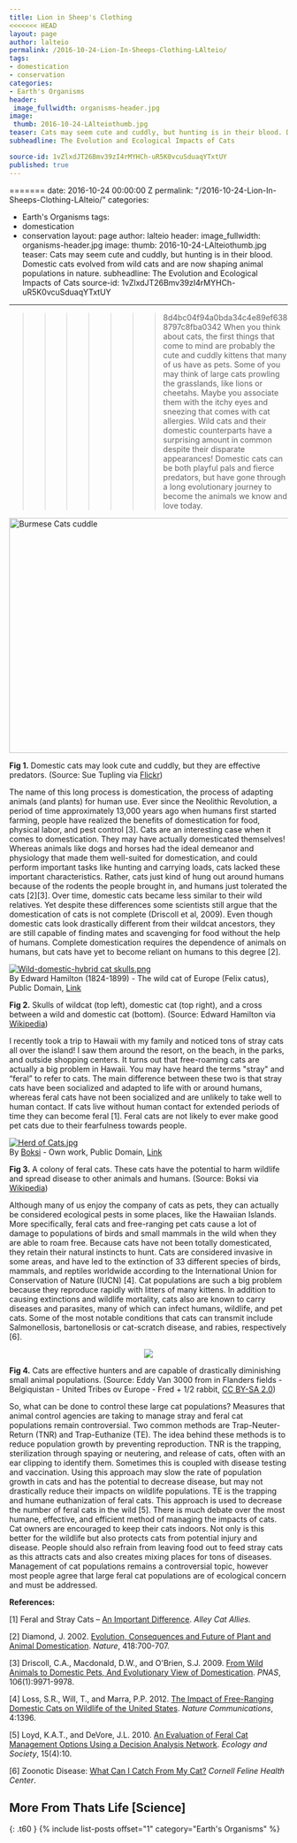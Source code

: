 ```yaml
---
title: Lion in Sheep's Clothing
<<<<<<< HEAD
layout: page
author: lalteio
permalink: /2016-10-24-Lion-In-Sheeps-Clothing-LAlteio/
tags:
- domestication
- conservation
categories:
- Earth's Organisms
header:
 image_fullwidth: organisms-header.jpg
image:
 thumb: 2016-10-24-LAlteiothumb.jpg
teaser: Cats may seem cute and cuddly, but hunting is in their blood. Domestic cats evolved from wild cats and are now shaping animal populations in nature. 
subheadline: The Evolution and Ecological Impacts of Cats

source-id: 1vZlxdJT26Bmv39zI4rMYHCh-uR5K0vcuSduaqYTxtUY
published: true
---
```

=======
date: 2016-10-24 00:00:00 Z
permalink: "/2016-10-24-Lion-In-Sheeps-Clothing-LAlteio/"
categories:
- Earth's Organisms
tags:
- domestication
- conservation
layout: page
author: lalteio
header:
  image_fullwidth: organisms-header.jpg
image:
  thumb: 2016-10-24-LAlteiothumb.jpg
teaser: Cats may seem cute and cuddly, but hunting is in their blood. Domestic cats
  evolved from wild cats and are now shaping animal populations in nature.
subheadline: The Evolution and Ecological Impacts of Cats
source-id: 1vZlxdJT26Bmv39zI4rMYHCh-uR5K0vcuSduaqYTxtUY
---

>>>>>>> 8d4bc04f94a0bda34c4e89ef6388797c8fba0342
When you think about cats, the first things that come to mind are probably the cute and cuddly kittens that many of us have as pets. Some of you may think of large cats prowling the grasslands, like lions or cheetahs. Maybe you associate them with the itchy eyes and sneezing that comes with cat allergies. Wild cats and their domestic counterparts have a surprising amount in common despite their disparate appearances! Domestic cats can be both playful pals and fierce predators, but have gone through a long evolutionary journey to become the animals we know and love today. 

<a data-flickr-embed="true"  href="https://www.flickr.com/photos/suetupling/2800697500/in/album-72157606968765397/" title="Burmese Cats cuddle"><img src="https://c2.staticflickr.com/4/3153/2800697500_2c3473728d_z.jpg?zz&#x3D;1" width="640" height="425" alt="Burmese Cats cuddle"></a><script async src="//embedr.flickr.com/assets/client-code.js" charset="utf-8"></script>

**Fig 1.** Domestic cats may look cute and cuddly, but they are effective predators. (Source: Sue Tupling via [Flickr](https://www.flickr.com/photos/suetupling/2800697500))

The name of this long process is domestication, the process of adapting animals (and plants) for human use.  Ever since the Neolithic Revolution, a period of time approximately 13,000 years ago when humans first started farming, people have realized the benefits of domestication for food, physical labor, and pest control [3]. Cats are an interesting case when it comes to domestication. They may have actually domesticated themselves! Whereas animals like dogs and horses had the ideal demeanor and physiology that made them well-suited for domestication, and could perform important tasks like hunting and carrying loads, cats lacked these important characteristics. Rather, cats just kind of hung out around humans because of the rodents the people brought in, and humans just tolerated the cats [2][3]. Over time, domestic cats became less similar to their wild relatives. Yet despite these differences some scientists still argue that the domestication of cats is not complete (Driscoll et al, 2009). Even though domestic cats look drastically different from their wildcat ancestors, they are still capable of finding mates and scavenging for food without the help of humans. Complete domestication requires the dependence of animals on humans, but cats have yet to become reliant on humans to this degree [2]. 

<p><a href="https://commons.wikimedia.org/wiki/File:Wild-domestic-hybrid_cat_skulls.png#/media/File:Wild-domestic-hybrid_cat_skulls.png"><img src="https://upload.wikimedia.org/wikipedia/commons/2/21/Wild-domestic-hybrid_cat_skulls.png" alt="Wild-domestic-hybrid cat skulls.png"></a><br>By Edward Hamilton (1824-1899) - The wild cat of Europe (Felix catus), Public Domain, <a href="https://commons.wikimedia.org/w/index.php?curid=18532207">Link</a></p>

**Fig 2.** Skulls of wildcat (top left), domestic cat (top right), and a cross between a wild and domestic cat (bottom). (Source: Edward Hamilton via [Wikipedia](https://en.wikipedia.org/wiki/Wildcat#/media/File:Wild-domestic-hybrid_cat_skulls.png))

I recently took a trip to Hawaii with my family and noticed tons of stray cats all over the island! I saw them around the resort, on the beach, in the parks, and outside shopping centers. It turns out that free-roaming cats are actually a big problem in Hawaii. You may have heard the terms "stray" and “feral” to refer to cats. The main difference between these two is that stray cats have been socialized and adapted to life with or around humans, whereas feral cats have not been socialized and are unlikely to take well to human contact. If cats live without human contact for extended periods of time they can become feral [1]. Feral cats are not likely to ever make good pet cats due to their fearfulness towards people. 

<p><a href="https://commons.wikimedia.org/wiki/File:Herd_of_Cats.jpg#/media/File:Herd_of_Cats.jpg"><img src="https://upload.wikimedia.org/wikipedia/commons/thumb/3/3f/Herd_of_Cats.jpg/1200px-Herd_of_Cats.jpg" alt="Herd of Cats.jpg"></a><br>By <a href="//commons.wikimedia.org/wiki/User:Boksi" class="mw-redirect" title="User:Boksi">Boksi</a> - <span class="int-own-work" lang="en">Own work</span>, Public Domain, <a href="https://commons.wikimedia.org/w/index.php?curid=8632378">Link</a></p>

**Fig 3.** A colony of feral cats. These cats have the potential to harm wildlife and spread disease to other animals and humans. (Source: Boksi via [Wikipedia](https://en.wikipedia.org/wiki/Feral_cat#/media/File:Herd_of_Cats.jpg))

Although many of us enjoy the company of cats as pets, they can actually be considered ecological pests in some places, like the Hawaiian Islands. More specifically, feral cats and free-ranging pet cats cause a lot of damage to populations of birds and small mammals in the wild when they are able to roam free. Because cats have not been totally domesticated, they retain their natural instincts to hunt. Cats are considered invasive in some areas, and have led to the extinction of 33 different species of birds, mammals, and reptiles worldwide according to the International Union for Conservation of Nature (IUCN) [4].  Cat populations are such a big problem because they reproduce rapidly with litters of many kittens. In addition to causing extinctions and wildlife mortality, cats also are known to carry diseases and parasites, many of which can infect humans, wildlife, and pet cats. Some of the most notable conditions that cats can transmit include Salmonellosis, bartonellosis or cat-scratch disease, and rabies, respectively [6]. 

<div style="text-align:center"><img src ="https://upload.wikimedia.org/wikipedia/commons/thumb/7/75/Cat_eating_a_rabbit.jpeg/512px-Cat_eating_a_rabbit.jpeg" /></div>

**Fig 4.** Cats are effective hunters and are capable of drastically diminishing small animal populations. (Source: Eddy Van 3000 from in Flanders fields - Belgiquistan - United Tribes ov Europe - Fred + 1/2 rabbit, [CC BY-SA 2.0](https://commons.wikimedia.org/w/index.php?curid=20045249))

So, what can be done to control these large cat populations? Measures that animal control agencies are taking to manage stray and feral cat populations remain controversial. Two common methods are Trap-Neuter-Return (TNR) and Trap-Euthanize (TE). The idea behind these methods is to reduce population growth by preventing reproduction. TNR is the trapping, sterilization through spaying or neutering, and release of cats, often with an ear clipping to identify them. Sometimes this is coupled with disease testing and vaccination. Using this approach may slow the rate of population growth in cats and has the potential to decrease disease, but may not drastically reduce their impacts on wildlife populations. TE is the trapping and humane euthanization of feral cats. This approach is used to decrease the number of feral cats in the wild [5]. There is much debate over the most humane, effective, and efficient method of managing the impacts of cats. Cat owners are encouraged to keep their cats indoors. Not only is this better for the wildlife but also protects cats from potential injury and disease. People should also refrain from leaving food out to feed stray cats as this attracts cats and also creates mixing places for tons of diseases. Management of cat populations remains a controversial topic, however most people agree that large feral cat populations are of ecological concern and must be addressed.

**References:**

[1] Feral and Stray Cats – [An Important Difference](http://www.alleycat.org/StrayorFeral). *Alley Cat Allies.*  

[2] Diamond, J. 2002. [Evolution, Consequences and Future of Plant and Animal Domestication](http://www.nature.com/nature/journal/v418/n6898/full/nature01019.html). *Nature*, 418:700-707.

[3] Driscoll, C.A., Macdonald, D.W., and O'Brien, S.J. 2009. [From Wild Animals to Domestic Pets, And Evolutionary View of Domestication](http://www.pnas.org/content/106/Supplement_1/9971.full). *PNAS*, 106(1):9971-9978.

[4] Loss, S.R., Will, T., and Marra, P.P. 2012. [The Impact of Free-Ranging Domestic Cats on Wildlife of the United States](http://www.nature.com/ncomms/journal/v4/n1/full/ncomms2380.html). *Nature Communications*, 4:1396.

[5] Loyd, K.A.T., and DeVore, J.L. 2010. [An Evaluation of Feral Cat Management Options Using a Decision Analysis Network](http://www.ecologyandsociety.org/vol15/iss4/art10/). *Ecology and Society*, 15(4):10.

[6] Zoonotic Disease: [What Can I Catch From My Cat?](http://www.vet.cornell.edu/fhc/Health_Information/brochure_zoonoticdisease.cfm) *Cornell Feline Health Center*. 

## More From Thats Life [Science]
{: .t60 }
{% include list-posts offset="1" category="Earth's Organisms" %}
